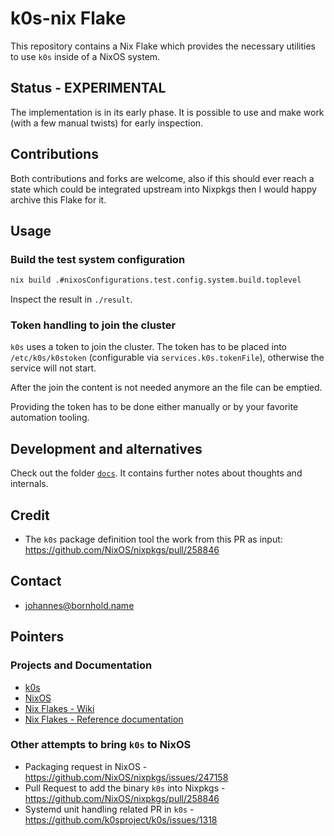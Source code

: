 # k0s-nix Flake

This repository contains a Nix Flake which provides the necessary utilities to
use `k0s` inside of a NixOS system.


## Status - EXPERIMENTAL

The implementation is in its early phase. It is possible to use and make work
(with a few manual twists) for early inspection.


## Contributions

Both contributions and forks are welcome, also if this should ever reach a state
which could be integrated upstream into Nixpkgs then I would happy archive this
Flake for it.


## Usage

### Build the test system configuration

```sh
nix build .#nixosConfigurations.test.config.system.build.toplevel
```

Inspect the result in `./result`.


### Token handling to join the cluster

`k0s` uses a token to join the cluster. The token has to be placed into
`/etc/k0s/k0stoken` (configurable via `services.k0s.tokenFile`), otherwise the
service will not start.

After the join the content is not needed anymore an the file can be emptied.

Providing the token has to be done either manually or by your favorite
automation tooling.


## Development and alternatives

Check out the folder [`docs`](./docs). It contains further notes about thoughts
and internals.


## Credit

- The `k0s` package definition tool the work from this PR as input:
  <https://github.com/NixOS/nixpkgs/pull/258846>


## Contact

- <johannes@bornhold.name>


## Pointers

### Projects and Documentation

- [k0s](https://k0sproject.io/)
- [NixOS](https://nixos.org/)
- [Nix Flakes - Wiki](https://nixos.wiki/wiki/Flakes)
- [Nix Flakes - Reference documentation](https://nixos.org/manual/nix/stable/command-ref/new-cli/nix3-flake.html#flake-references)

### Other attempts to bring `k0s` to NixOS

- Packaging request in NixOS - https://github.com/NixOS/nixpkgs/issues/247158
- Pull Request to add the binary `k0s` into Nixpkgs -
  https://github.com/NixOS/nixpkgs/pull/258846
- Systemd unit handling related PR in `k0s` -
  https://github.com/k0sproject/k0s/issues/1318
